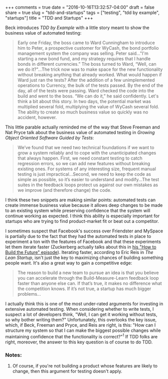 +++
comments = true
date = "2016-10-16T13:32:57-04:00"
draft = false
share = true
slug = "tdd-and-startups"
tags = ["testing", "tdd by example", "startups"]
title = "TDD and Startups"
+++

Beck introduces *TDD by Example* with a little story meant to show the business value of automated testing:

> Early one Friday, the boss came to Ward Cunningham to introduce him to Peter, a prospective customer for WyCash, the bond portfolio management system the company was selling. Peter said..."I'm starting a new bond fund, and my strategy requires that I handle bonds in different currencies.” The boss turned to Ward, “Well, can we do it?"...The trick now was to make space for the new functionality without breaking anything that already worked. What would happen if Ward just ran the tests? After the addition of a few unimplemented operations to Currency, the bulk of the tests passed. By the end of the day, all of the tests were passing. Ward checked the code into the build and went to the boss. “We can do it,” he said confidently. Let's think a bit about this story. In two days, the potential market was multiplied several fold, multiplying the value of WyCash several fold. The ability to create so much business value so quickly was no accident, however.

This little parable actually reminded me of the way that Steve Freeman and Nat Pryce talk about the business value of automated testing in *Growing Object Oriented Software Guided by Tests*:

>We’ve found that we need two technical foundations if we want to grow a system reliably and to cope with the unanticipated changes that always happen. First, we need constant testing to catch regression errors, so we can add new features without breaking existing ones. For systems of any interesting size, frequent manual testing is just impractical...Second, we need to keep the code as simple as possible, so it’s easier to understand and modify...The test suites in the feedback loops protect us against our own mistakes as we improve (and therefore change) the code.

I think these two snippets are making similar points: automated tests can create immense business value because it allows deep changes to be made to an existing system while preserving confidence that the system will continue working as expected. I think this ability is especially important for startups who are trying to find product-market fit or beat out a competitor.

I sometimes suspect that Facebook's success over Friendster and MySpace is partially due to the fact that they had the automated tests in place to experiment a ton with the features of Facebook and that these experiments let them iterate faster (Zuckerberg actually talks about this in [his "How to Build the Future" episode](https://www.youtube.com/watch?v=Lb4IcGF5iTQ)). Iterating faster, according to Eric Reis in *The Lean Startup*, isn't just the key to maximizing chances of building something people want. It's also a great way to gain a competitive edge:

> The reason to build a new team to pursue an idea is that you believe you can accelerate through the Build-Measure-Learn feedback loop faster than anyone else can. If that’s true, it makes no difference what the competition knows. If it’s not true, a startup has much bigger problems...

I actually think this is one of the most under-rated arguments for investing in extensive automated testing. When considering whether to write tests, I suspect a lot of developers think, "Well, I can get it working without tests, so why bother writing them?" Unfortunately, this overlooks the key issue, which, if Beck, Freeman and Pryce, and Reis are right, is this: "How can I structure my system so that I can make the biggest possible changes while maintaining confidence that the functionality is correct?"<sup>1</sup> If TDD folks are right, moreover, the answer to this key question is of course to do TDD.

### Notes:

1. Of course, if you're not building a product whose features are likely to change, then this argument for testing doesn't apply.
